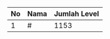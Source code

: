 | No | Nama            | Jumlah Level |
|----|-----------------|--------------|
| 1  | #    |    1153        |
